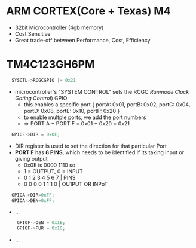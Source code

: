 # ARM CORTEX(Core + Texas) M4

- 32bit Microcontroller (4gb memory)
- Cost Sensitive 
- Great trade-off between Performance, Cost, Efficiency

# TM4C123**GH**6PM

```c
  SYSCTL->RCGCGPIO |= 0x21
```
- microcontroller's "SYSTEM CONTROL" sets the RCGC *Runmode Clock Gating Control*) GPIO
    - this enables a specific port { portA: 0x01, portB: 0x02, portC: 0x04, portD: 0x08, portE: 0x10, portF: 0x20 } 
    - to enable multple ports, we add the port numbers 
    - => PORT A + PORT F = 0x01 + 0x20 = 0x21
```c
  GPIOF->DIR = 0x0E;
```
- DIR register is used to set the direction for that particular Port
- **PORT F** has **8 PINS**, which needs to be identified if its taking input or giving output
    - 0x0E is 0000 1110 so
    - 1 = OUTPUT, 0 = INPUT
    - 0 1 2 3 4 5 6 7 | PINS
    - 0 0 0 0 1 1 1 0  | OU1PUT OR INPoT
    

```c
  GPIOA->DIR=0xFF;
  GPIOA->DEN=0xFF;
```
- ...

```c
    GPIOF->DEN = 0x1E;
    GPIOF->PUR = 0x10;
```
- ...

